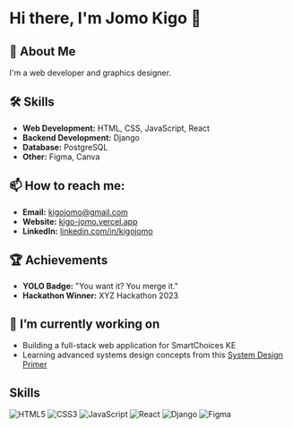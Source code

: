# Hi there, I'm Jomo Kigo 👋

## 🚀 About Me
I'm a web developer and graphics designer.

## 🛠 Skills
- **Web Development:** HTML, CSS, JavaScript, React
- **Backend Development:** Django
- **Database:** PostgreSQL
- **Other:** Figma, Canva

## 📫 How to reach me:
- **Email:** [kigojomo@gmail.com](mailto:kigojomo@gmail.com)
- **Website:** [kigo-jomo.vercel.app](https://kigo-jomo.vercel.app)
- **LinkedIn:** [linkedin.com/in/kigojomo](https://www.linkedin.com/in/jomo-kigo-838284266/)

## 🏆 Achievements
- **YOLO Badge:** "You want it? You merge it."
- **Hackathon Winner:** XYZ Hackathon 2023

## 🔭 I’m currently working on
- Building a full-stack web application for SmartChoices KE
- Learning advanced systems design concepts from this [System Design Primer](https://github.com/donnemartin/system-design-primer)

## Skills
![HTML5](https://img.shields.io/badge/HTML5-E34F26?style=flat&logo=html5&logoColor=white)
![CSS3](https://img.shields.io/badge/CSS3-1572B6?style=flat&logo=css3&logoColor=white)
![JavaScript](https://img.shields.io/badge/JavaScript-F7DF1E?style=flat&logo=javascript&logoColor=black)
![React](https://img.shields.io/badge/React-20232A?style=flat&logo=react&logoColor=61DAFB)
![Django](https://img.shields.io/badge/Django-092E20?style=for-the-badge&logo=django&logoColor=white)
![Figma](https://img.shields.io/badge/Figma-F24E1E?style=for-the-badge&logo=figma&logoColor=white)
